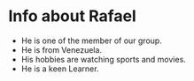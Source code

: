 # Info about Rafael  

 * He is one of the member of our group. 
 * He is from Venezuela. 
 * His hobbies are watching sports and movies.
 * He is a keen Learner.

